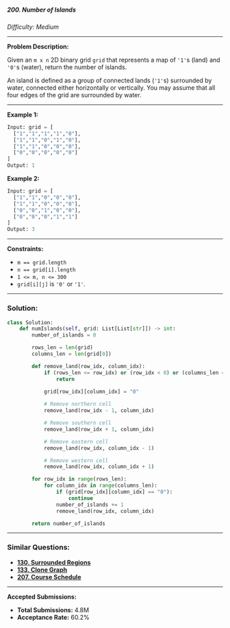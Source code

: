 ##### **200. Number of Islands**  
*Difficulty: Medium*

---

**Problem Description:**

Given an `m x n` 2D binary grid `grid` that represents a map of `'1'`s (land) and `'0'`s (water), return the number of islands.

An island is defined as a group of connected lands (`'1'`s) surrounded by water, connected either horizontally or vertically. You may assume that all four edges of the grid are surrounded by water.

---

**Example 1:**

```python
Input: grid = [
  ["1","1","1","1","0"],
  ["1","1","0","1","0"],
  ["1","1","0","0","0"],
  ["0","0","0","0","0"]
]
Output: 1
```

**Example 2:**

```python
Input: grid = [
  ["1","1","0","0","0"],
  ["1","1","0","0","0"],
  ["0","0","1","0","0"],
  ["0","0","0","1","1"]
]
Output: 3
```

---

**Constraints:**

- `m == grid.length`
- `n == grid[i].length`
- `1 <= m, n <= 300`
- `grid[i][j]` is `'0'` or `'1'`.

---

### **Solution:**

```python
class Solution:
    def numIslands(self, grid: List[List[str]]) -> int:
        number_of_islands = 0

        rows_len = len(grid)
        columns_len = len(grid[0])

        def remove_land(row_idx, column_idx):            
            if (rows_len <= row_idx) or (row_idx < 0) or (columns_len <= column_idx) or (column_idx < 0) or (grid[row_idx][column_idx] == "0"): 
                return
            
            grid[row_idx][column_idx] = "0"

            # Remove northern cell
            remove_land(row_idx - 1, column_idx)

            # Remove southern cell
            remove_land(row_idx + 1, column_idx)

            # Remove eastern cell
            remove_land(row_idx, column_idx - 1)

            # Remove western cell
            remove_land(row_idx, column_idx + 1)

        for row_idx in range(rows_len):
            for column_idx in range(columns_len):
                if (grid[row_idx][column_idx] == "0"): 
                    continue
                number_of_islands += 1
                remove_land(row_idx, column_idx)

        return number_of_islands
```

---

### **Similar Questions:**

- **[130. Surrounded Regions](https://leetcode.com/problems/surrounded-regions/)**
- **[133. Clone Graph](https://leetcode.com/problems/clone-graph/)**
- **[207. Course Schedule](https://leetcode.com/problems/course-schedule/)**

---

**Accepted Submissions:**  
- **Total Submissions:** 4.8M  
- **Acceptance Rate:** 60.2%
